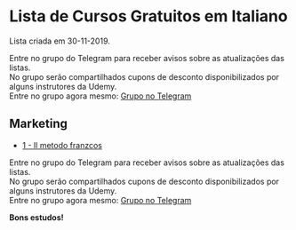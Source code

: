 # Lista de Cursos Gratuitos em Italiano

Lista criada em 30-11-2019.

Entre no grupo do Telegram para receber avisos sobre as atualizações das listas.  
No grupo serão compartilhados cupons de desconto disponibilizados por alguns instrutores da Udemy.  
Entre no grupo agora mesmo: [Grupo no Telegram](http://bit.ly/2UvKbVX)


## Marketing
 - [ 1 - Il metodo franzcos](https://www.udemy.com/course/il-metodo-franzcos/?deal_code=UDEAFFBFS19&ranMID=39197&ranEAID=FYTGsFWqJEA&ranSiteID=FYTGsFWqJEA-Ao18Exfyss.WPQkGbRxGJA&LSNPUBID=FYTGsFWqJEA)


Entre no grupo do Telegram para receber avisos sobre as atualizações das listas.  
No grupo serão compartilhados cupons de desconto disponibilizados por alguns instrutores da Udemy.  
Entre no grupo agora mesmo: [Grupo no Telegram](http://bit.ly/2UvKbVX)


**Bons estudos!**
